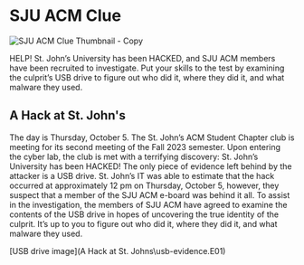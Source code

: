# SJU ACM Clue
![SJU ACM Clue Thumbnail - Copy](https://github.com/SJUACM/Clue/assets/91490989/d30fd370-135f-41b1-865c-2dfea85d5e2f)


HELP! St. John’s University has been HACKED, and SJU ACM members have been recruited to investigate. Put your skills to the test by examining the culprit’s USB drive to figure out who did it, where they did it, and what malware they used.

## A Hack at St. John's
The day is Thursday, October 5. The St. John’s ACM Student Chapter club is meeting for its second meeting of the Fall 2023 semester. Upon entering the cyber lab, the club is met with a terrifying discovery: St. John’s University has been HACKED! The only piece of evidence left behind by the attacker is a USB drive. St. John’s IT was able to estimate that the hack occurred at approximately 12 pm on Thursday, October 5, however, they suspect that a member of the SJU ACM e-board was behind it all. To assist in the investigation, the members of SJU ACM have agreed to examine the contents of the USB drive in hopes of uncovering the true identity of the culprit. It’s up to you to figure out who did it, where they did it, and what malware they used. 

[USB drive image](A Hack at St. Johns\usb-evidence.E01)
